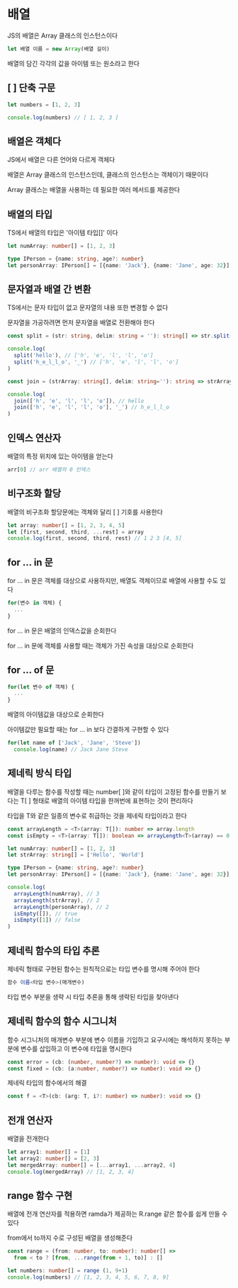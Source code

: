 # 배열

JS의 배열은 Array 클래스의 인스턴스이다

```ts
let 배열 이름 = new Array(배열 길이)
```

배열의 담긴 각각의 값을 아이템 또는 원소라고 한다

## [ ] 단축 구문

```ts
let numbers = [1, 2, 3]

console.log(numbers) // [ 1, 2, 3 ]
```

## 배열은 객체다

JS에서 배열은 다른 언어와 다르게 객체다

배열은 Array 클래스의 인스턴스인데, 클래스의 인스턴스는 객체이기 때문이다

Array 클래스는 배열을 사용하는 데 필요한 여러 메서드를 제공한다

## 배열의 타입

TS에서 배열의 타입은 '아이템 타입[]' 이다

```ts
let numArray: number[] = [1, 2, 3]

type IPerson = {name: string, age?: number}
let personArray: IPerson[] = [{name: 'Jack'}, {name: 'Jane', age: 32}]
```

## 문자열과 배열 간 변환

TS에서는 문자 타입이 없고 문자열의 내용 또한 변경할 수 없다

문자열을 가공하려면 먼저 문자열을 배열로 전환해야 한다

```ts
const split = (str: string, delim: string = ''): string[] => str.split(delim)

console.log(
  split('hello'), // ['h', 'e', 'l', 'l', 'o']
  split('h_e_l_l_o', '_') // ['h', 'e', 'l', 'l', 'o']
)

const join = (strArray: string[], delim: string=''): string => strArray.join(delim)

console.log(
  join(['h', 'e', 'l', 'l', 'o']), // hello
  join(['h', 'e', 'l', 'l', 'o'], '_') // h_e_l_l_o
) 
```

## 인덱스 연산자

배열의 특정 위치에 있는 아이템을 얻는다

```ts
arr[0] // arr 배열의 0 인덱스
```

## 비구조화 할당

배열의 비구조화 할당문에는 객체와 달리 [ ] 기호를 사용한다

```ts
let array: number[] = [1, 2, 3, 4, 5]
let [first, second, third, ...rest] = array
console.log(first, second, third, rest) // 1 2 3 [4, 5]
```

## for ... in 문

for ... in 문은 객체를 대상으로 사용하지만, 배열도 객체이므로 배열에 사용할 수도 있다

```ts
for(변수 in 객체) {
  ...
}
```

for ... in 문은 배열의 인덱스값을 순회한다

for ... in 문에 객체를 사용할 때는 객체가 가진 속성을 대상으로 순회한다

## for ... of 문

```ts
for(let 변수 of 객체) {
  ...
}
```

배열의 아이템값을 대상으로 순회한다

아이템값만 필요할 때는 for ... in 보다 간결하게 구현할 수 있다

```ts
for(let name of ['Jack', 'Jane', 'Steve'])
  console.log(name) // Jack Jane Steve
```

## 제네릭 방식 타입

배열을 다루는 함수를 작성할 때는 number[ ]와 같이 타입이 고정된 함수를 만들기 보다는 T[ ] 형태로 배열의 아이템 타입을 한꺼번에 표현하는 것이 편리하다

타입을 T와 같은 일종의 변수로 취급하는 것을 제네릭 타입이라고 한다


```ts
const arrayLength = <T>(array: T[]): number => array.length
const isEmpty = <T>(array: T[]): boolean => arrayLength<T>(array) == 0

let numArray: number[] = [1, 2, 3]
let strArray: string[] = ['Hello', 'World']

type IPerson = {name: string, age?: number}
let personArray: IPerson[] = [{name: 'Jack'}, {name: 'Jane', age: 32}]

console.log(
  arrayLength(numArray), // 3
  arrayLength(strArray), // 2
  arrayLength(personArray), // 2
  isEmpty([]), // true
  isEmpty([1]) // false
)
```

## 제네릭 함수의 타입 추론

제네릭 형태로 구현된 함수는 원칙적으로는 타입 변수를 명시해 주어야 한다

```ts
함수 이름<타입 변수>(매개변수)
```

타입 변수 부분을 생략 시 타입 추론을 통해 생략된 타입을 찾아낸다

## 제네릭 함수의 함수 시그니처

함수 시그니처의 매개변수 부분에 변수 이름을 기입하고 요구시에는 해석하지 못하는 부분에 변수를 삽입하고 이 변수에 타입을 명시한다

```ts
const error = (cb: (number, number?) => number): void => {}
const fixed = (cb: (a:number, number?) => number): void => {}
```

제네릭 타입의 함수에서의 해결

```ts
const f = <T>(cb: (arg: T, i?: number) => number): void => {}
```

## 전개 연산자

배열을 전개한다

```ts
let array1: number[] = [1]
let array2: number[] = [2, 3]
let mergedArray: number[] = [...array1, ...array2, 4]
console.log(mergedArray) // [1, 2, 3, 4]
```

## range 함수 구현

배열에 전개 연산자를 적용하면 ramda가 제공하는 R.range 같은 함수를 쉽게 만들 수 있다

from에서 to까지 수로 구성된 배열을 생성해준다

```ts
const range = (from: number, to: number): number[] => 
  from < to ? [from, ...range(from + 1, to)] : []

let numbers: number[] = range (1, 9+1)
console.log(numbers) // [1, 2, 3, 4, 5, 6, 7, 8, 9]
```